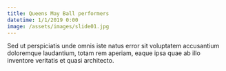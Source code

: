 ```yaml
---
title: Queens May Ball performers
datetime: 1/1/2019 0:00
image: /assets/images/slide01.jpg
---
```

Sed ut perspiciatis unde omnis iste natus error sit voluptatem accusantium doloremque laudantium, totam rem aperiam, eaque ipsa quae ab illo inventore veritatis et quasi architecto.

